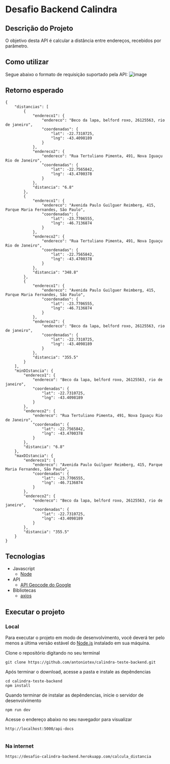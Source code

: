 # Desafio Backend Calindra

## Descrição do Projeto
O objetivo desta API é calcular a distância entre endereços, recebidos por parâmetro.

## Como utilizar
Segue abaixo o formato de requisição suportado pela API:
![image](https://user-images.githubusercontent.com/26071112/102423083-f297e180-3fe6-11eb-9e95-6b7101bd872d.png)

## Retorno esperado
```
{
    "distancias": [
        {
            "endereco1": {
                "endereco": "Beco da lapa, belford roxo, 26125563, rio de janeiro",
                "coordenadas": {
                    "lat": -22.7310725,
                    "lng": -43.4098189
                }
            },
            "endereco2": {
                "endereco": "Rua Tertuliano Pimenta, 491, Nova Iguaçu Rio de Janeiro",
                "coordenadas": {
                    "lat": -22.7565842,
                    "lng": -43.4700378
                }
            },
            "distancia": "6.8"
        },
        {
            "endereco1": {
                "endereco": "Avenida Paulo Guilguer Reimberg, 415, Parque Maria Fernandes, São Paulo",
                "coordenadas": {
                    "lat": -23.7706555,
                    "lng": -46.7136874
                }
            },
            "endereco2": {
                "endereco": "Rua Tertuliano Pimenta, 491, Nova Iguaçu Rio de Janeiro",
                "coordenadas": {
                    "lat": -22.7565842,
                    "lng": -43.4700378
                }
            },
            "distancia": "348.8"
        },
        {
            "endereco1": {
                "endereco": "Avenida Paulo Guilguer Reimberg, 415, Parque Maria Fernandes, São Paulo",
                "coordenadas": {
                    "lat": -23.7706555,
                    "lng": -46.7136874
                }
            },
            "endereco2": {
                "endereco": "Beco da lapa, belford roxo, 26125563, rio de janeiro",
                "coordenadas": {
                    "lat": -22.7310725,
                    "lng": -43.4098189
                }
            },
            "distancia": "355.5"
        }
    ],
    "minDIstancia": {
        "endereco1": {
            "endereco": "Beco da lapa, belford roxo, 26125563, rio de janeiro",
            "coordenadas": {
                "lat": -22.7310725,
                "lng": -43.4098189
            }
        },
        "endereco2": {
            "endereco": "Rua Tertuliano Pimenta, 491, Nova Iguaçu Rio de Janeiro",
            "coordenadas": {
                "lat": -22.7565842,
                "lng": -43.4700378
            }
        },
        "distancia": "6.8"
    },
    "maxDIstancia": {
        "endereco1": {
            "endereco": "Avenida Paulo Guilguer Reimberg, 415, Parque Maria Fernandes, São Paulo",
            "coordenadas": {
                "lat": -23.7706555,
                "lng": -46.7136874
            }
        },
        "endereco2": {
            "endereco": "Beco da lapa, belford roxo, 26125563, rio de janeiro",
            "coordenadas": {
                "lat": -22.7310725,
                "lng": -43.4098189
            }
        },
        "distancia": "355.5"
    }
}
``` 

## Tecnologias
+ Javascript
    + [Node](https://nodejs.org/en/)
+ API
    + [API Geocode do Google](https://developers.google.com/maps/documentation/geocoding/start)
+ Bibliotecas
    + [axios](https://github.com/axios/axios)

## Executar o projeto
### Local
Para executar o projeto em modo de desenvolvimento, você deverá ter pelo menos a última versão estável do [Node.js](https://nodejs.org/en/download/) instalado em sua máquina.

Clone o repositório digitando no seu terminal
```
git clone https://github.com/antoniotex/calindra-teste-backend.git
```

Após terminar o download, acesse a pasta e instale as depêndencias
```
cd calindra-teste-backend
npm install
```

Quando terminar de instalar as depêndencias, inicie o servidor de desenvolvimento
```
npm run dev
```
Acesse o endereço abaixo no seu navegador para visualizar
```
http://localhost:5000/api-docs


```

### Na internet
```
https://desafio-calindra-backend.herokuapp.com/calcula_distancia
``` 

